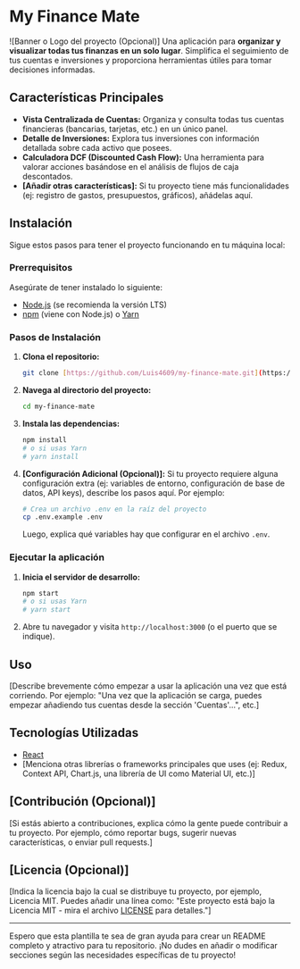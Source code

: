 # My Finance Mate

![Banner o Logo del proyecto (Opcional)]
Una aplicación para **organizar y visualizar todas tus finanzas en un solo lugar**. Simplifica el seguimiento de tus cuentas e inversiones y proporciona herramientas útiles para tomar decisiones informadas.

## Características Principales

* **Vista Centralizada de Cuentas:** Organiza y consulta todas tus cuentas financieras (bancarias, tarjetas, etc.) en un único panel.
* **Detalle de Inversiones:** Explora tus inversiones con información detallada sobre cada activo que posees.
* **Calculadora DCF (Discounted Cash Flow):** Una herramienta para valorar acciones basándose en el análisis de flujos de caja descontados.
* **[Añadir otras características]:** Si tu proyecto tiene más funcionalidades (ej: registro de gastos, presupuestos, gráficos), añádelas aquí.

## Instalación

Sigue estos pasos para tener el proyecto funcionando en tu máquina local:

### Prerrequisitos

Asegúrate de tener instalado lo siguiente:

* [Node.js](https://nodejs.org/) (se recomienda la versión LTS)
* [npm](https://www.npmjs.com/) (viene con Node.js) o [Yarn](https://yarnpkg.com/)

### Pasos de Instalación

1.  **Clona el repositorio:**

    ```bash
    git clone [https://github.com/Luis4609/my-finance-mate.git](https://github.com/Luis4609/my-finance-mate.git)
    ```

2.  **Navega al directorio del proyecto:**

    ```bash
    cd my-finance-mate
    ```

3.  **Instala las dependencias:**

    ```bash
    npm install
    # o si usas Yarn
    # yarn install
    ```

4.  **[Configuración Adicional (Opcional)]:** Si tu proyecto requiere alguna configuración extra (ej: variables de entorno, configuración de base de datos, API keys), describe los pasos aquí. Por ejemplo:

    ```bash
    # Crea un archivo .env en la raíz del proyecto
    cp .env.example .env
    ```
    Luego, explica qué variables hay que configurar en el archivo `.env`.

### Ejecutar la aplicación

1.  **Inicia el servidor de desarrollo:**

    ```bash
    npm start
    # o si usas Yarn
    # yarn start
    ```

2.  Abre tu navegador y visita `http://localhost:3000` (o el puerto que se indique).

## Uso

[Describe brevemente cómo empezar a usar la aplicación una vez que está corriendo. Por ejemplo: "Una vez que la aplicación se carga, puedes empezar añadiendo tus cuentas desde la sección 'Cuentas'...", etc.]

## Tecnologías Utilizadas

* [React](https://reactjs.org/)
* [Menciona otras librerías o frameworks principales que uses (ej: Redux, Context API, Chart.js, una librería de UI como Material UI, etc.)]

## [Contribución (Opcional)]

[Si estás abierto a contribuciones, explica cómo la gente puede contribuir a tu proyecto. Por ejemplo, cómo reportar bugs, sugerir nuevas características, o enviar pull requests.]

## [Licencia (Opcional)]

[Indica la licencia bajo la cual se distribuye tu proyecto, por ejemplo, Licencia MIT. Puedes añadir una línea como: "Este proyecto está bajo la Licencia MIT - mira el archivo [LICENSE](LICENSE) para detalles."]

---

Espero que esta plantilla te sea de gran ayuda para crear un README completo y atractivo para tu repositorio. ¡No dudes en añadir o modificar secciones según las necesidades específicas de tu proyecto!